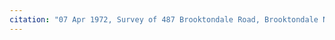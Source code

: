 ```yaml
---
citation: "07 Apr 1972, Survey of 487 Brooktondale Road, Brooktondale NY by Thomas Miller, Book 1970, p11, Tompkins County Clerk, Ithaca NY. Cropped. "
---
```



